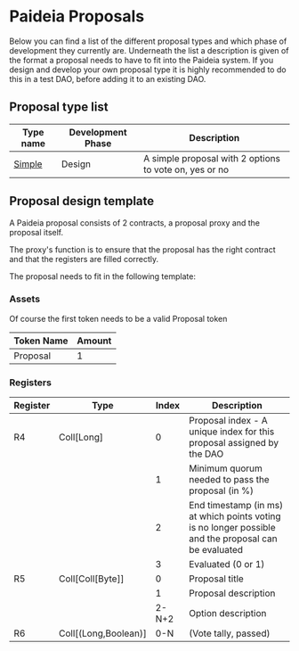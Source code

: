 # Paideia Proposals

Below you can find a list of the different proposal types and which phase of development they currently are. Underneath the list a description is given of the format a proposal needs to have to fit into the Paideia system. If you design and develop your own proposal type it is highly recommended to do this in a test DAO, before adding it to an existing DAO.

## Proposal type list

| Type name | Development Phase | Description |
| --- | --- | --- |
| [Simple](Simple/README.md) | Design | A simple proposal with 2 options to vote on, yes or no |

## Proposal design template

A Paideia proposal consists of 2 contracts, a proposal proxy and the proposal itself.

The proxy's function is to ensure that the proposal has the right contract and that the registers are filled correctly.

The proposal needs to fit in the following template:

### Assets

Of course the first token needs to be a valid Proposal token

| Token Name | Amount |
| --- | --- |
| Proposal | 1 |

### Registers

| Register | Type | Index | Description |
| --- | --- | --- | --- |
| R4 | Coll[Long] | 0 | Proposal index - A unique index for this proposal assigned by the DAO |
| | | 1 | Minimum quorum needed to pass the proposal (in %) |
| | | 2 | End timestamp (in ms) at which points voting is no longer possible and the proposal can be evaluated |
| | | 3 | Evaluated (0 or 1) |
| R5 | Coll[Coll[Byte]] | 0 | Proposal title |
| | | 1 | Proposal description |
| | | 2-N+2 | Option description | 
| R6 | Coll[(Long,Boolean)] | 0-N | (Vote tally, passed) |